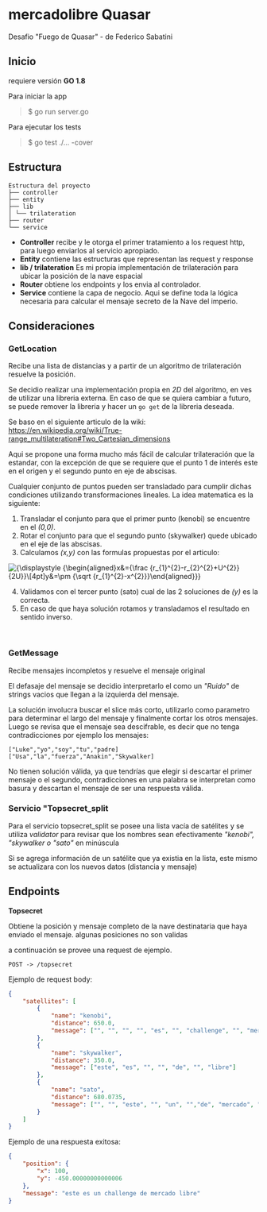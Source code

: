 # mercadolibre Quasar

Desafio "Fuego de Quasar" - de Federico Sabatini

## Inicio
requiere versión **GO 1.8**

Para iniciar la app

> $ go run server.go
> 
Para ejecutar los tests

> $ go test ./... -cover

## Estructura
```
Estructura del proyecto
├── controller
├── entity
├── lib
│ └── trilateration
├── router
└── service
```
- **Controller** recibe y le otorga el primer tratamiento a los request http, para luego enviarlos al servicio apropiado.
- **Entity**  contiene las estructuras que representan las request y response
- **lib / trilateration** Es mi propia implementación de trilateración para ubicar la posición de la nave espacial
- **Router** obtiene los endpoints y los envia al controlador.
- **Service**  contiene la capa de negocio. Aqui se define toda la lógica necesaria para calcular el mensaje secreto de la Nave del imperio.

## Consideraciones 
### GetLocation ### 
Recibe una lista de distancias y a partir de un algoritmo de trilateración resuelve la posición. 

Se decidio realizar una implementación propia en *2D* del algoritmo, en ves de utilizar una libreria externa. En caso de que se quiera cambiar a futuro, se puede remover la libreria y hacer un `go get` de la libreria deseada. 

Se baso en el siguiente articulo de la wiki: https://en.wikipedia.org/wiki/True-range_multilateration#Two_Cartesian_dimensions

Aqui se propone una forma mucho más fácil de calcular trilateración que la estandar, con la excepción de que se requiere que el punto 1 de interés este en el origen y el segundo punto en eje de abscisas.

Cualquier conjunto de puntos pueden ser transladado para cumplir dichas condiciones utilizando transformaciones lineales. La idea matematica es la siguiente:

1. Transladar el conjunto para que el primer punto (kenobi) se encuentre en el *(0,0)*.
2. Rotar el conjunto para que el segundo punto (skywalker) quede ubicado en el eje de las abscisas.
3. Calculamos *(x,y)* con las formulas propuestas por el articulo:

![{\displaystyle {\begin{aligned}x&={\frac {r_{1}^{2}-r_{2}^{2}+U^{2}}{2U}}\\[4pt]y&=\pm {\sqrt {r_{1}^{2}-x^{2}}}\end{aligned}}}](https://wikimedia.org/api/rest_v1/media/math/render/svg/ebcc6eb379df69ed08e8e83b5c4488c83481b3e3)

4. Validamos con el tercer punto (sato) cual de las 2 soluciones de *(y)* es la correcta.
5. En caso de que haya solución rotamos y transladamos el resultado en sentido inverso.

<br/>

### GetMessage ###
Recibe mensajes incompletos y resuelve el mensaje original

El defasaje del mensaje se decidio interpretarlo el como un *"Ruido"* de strings vacios que llegan a la izquierda del mensaje. 

La solución involucra buscar el slice más corto, utilizarlo como parametro para determinar el largo del mensaje y finalmente cortar los otros mensajes. 
Luego se revisa que el mensaje sea descifrable, es decir que no tenga contradicciones por ejemplo los mensajes:
```
["Luke","yo","soy","tu","padre]
["Usa","la","fuerza","Anakin","Skywalker]
```

No tienen solución válida, ya que tendrías que elegir si descartar el primer mensaje o el segundo, contradicciones en una palabra se interpretan como basura y descartan el mensaje de ser una respuesta válida. 

### Servicio "Topsecret_split ###

Para el servicio topsecret_split se posee una lista vacía de satélites y se utiliza *validator* para revisar que los nombres sean efectivamente *"kenobi", "skywalker o "sato"* en minúscula

Si se agrega información de un satélite que ya existia en la lista, este mismo se actualizara con los nuevos datos (distancia y mensaje)

## Endpoints
  
**Topsecret**

Obtiene la posición y mensaje completo de la nave destinataria que haya enviado el mensaje. algunas posiciones no son validas

a continuación se provee una request de ejemplo.

`POST -> /topsecret`

Ejemplo de request body:
```json
{
	"satellites": [
		{
			"name": "kenobi",
			"distance": 650.0,
			"message": ["", "", "", "", "es", "", "challenge", "", "mercado", "libre"]
		},
		{
			"name": "skywalker",
			"distance": 350.0,
			"message": ["este", "es", "", "", "de", "", "libre"]
		},
		{
			"name": "sato",
			"distance": 680.0735,
			"message": ["", "", "este", "", "un", "","de", "mercado", "libre"]
		}
	]
}
```


Ejemplo de una respuesta exitosa:

```json
{
	"position": {
		"x": 100,
		"y": -450.00000000000006
	},
	"message": "este es un challenge de mercado libre"
}
```
